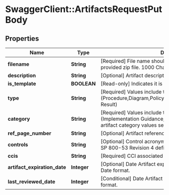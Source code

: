 # SwaggerClient::ArtifactsRequestPutBody

## Properties
Name | Type | Description | Notes
------------ | ------------- | ------------- | -------------
**filename** | **String** | [Required] File name should match exactly one file within the provided zip file. 1000 Characters. | [optional] 
**description** | **String** | [Optional] Artifact description. 2000 Characters. | [optional] 
**is_template** | **BOOLEAN** | [Read-only] Indicates it is an artifact template. | [optional] 
**type** | **String** | [Required] Values include the following options: (Procedure,Diagram,Policy,Labor,Document,Image,Other,Scan Result) | [optional] 
**category** | **String** | [Required] Values include the following options: (Implementation Guidance,Evidence). May also accept custom artifact category values set by system administrators. | [optional] 
**ref_page_number** | **String** | [Optional] Artifact reference page number. 50 Characters. | [optional] 
**controls** | **String** | [Optional] Control acronym associated with the artifact. NIST SP 800-53 Revision 4 defined. | [optional] 
**ccis** | **String** | [Required] CCI associated with test result. | [optional] 
**artifact_expiration_date** | **Integer** | [Optional] Date Artifact expires and requires review. In Unix Date format. | [optional] 
**last_reviewed_date** | **Integer** | [Conditional] Date Artifact was last reviewed.. Unix time format. | [optional] 

